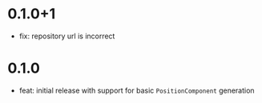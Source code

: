 # 0.1.0+1

- fix: repository url is incorrect

# 0.1.0

- feat: initial release with support for basic `PositionComponent` generation